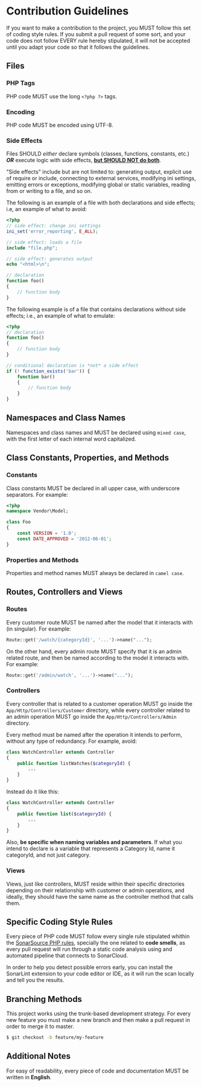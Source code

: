 # Contribution Guidelines

If you want to make a contribution to the project, 
you MUST follow this set of coding style rules.
If you submit a pull request of some sort, and your code does not
follow EVERY rule hereby stipulated, it will not be accepted
until you adapt your code so that it follows the guidelines.

## Files

### PHP Tags
PHP code MUST use the long `<?php ?>` tags.

### Encoding
PHP code MUST be encoded using UTF-8.

### Side Effects
Files SHOULD *either* declare symbols (classes, functions, constants,
etc.) ***OR*** execute logic with side effects, <ins>**but SHOULD NOT do both**</ins>.

"Side effects" include but are not limited to: generating output,
explicit use of require or include, connecting to external services,
modifying ini settings, emitting errors or exceptions, modifying global
or static variables, reading from or writing to a file, and so on.

The following is an example of a file with both declarations and side
effects; i.e, an example of what to avoid:

```php
<?php
// side effect: change ini settings
ini_set('error_reporting', E_ALL);

// side effect: loads a file
include "file.php";

// side effect: generates output
echo "<html>\n";

// declaration
function foo()
{
    // function body
}
```
The following example is of a file that contains declarations without
side effects; i.e., an example of what to emulate:
```php
<?php
// declaration
function foo()
{
    // function body
}

// conditional declaration is *not* a side effect
if (! function_exists('bar')) {
    function bar()
    {
        // function body
    }
}
```

## Namespaces and Class Names
Namespaces and class names and MUST be declared using `mixed case`, with
the first letter of each internal word capitalized.

## Class Constants, Properties, and Methods

### Constants 
Class constants MUST be declared in all upper case, with underscore
separators. For example:
```php
<?php
namespace Vendor\Model;

class Foo
{
    const VERSION = '1.0';
    const DATE_APPROVED = '2012-06-01';
}
```
### Properties and Methods
Properties and method names MUST always be declared in `camel case`.

## Routes, Controllers and Views

### Routes
Every customer route MUST be named after the model that it interacts
with (in singular). For example:
```php
Route::get('/watch/{categoryId}', '...')->name("...");
```
On the other hand, every admin route MUST specify that it is an admin
related route, and then be named according to the model it interacts
with. For example:
```php
Route::get('/admin/watch', '...')->name("...");
```

### Controllers
Every controller that is related to a customer operation MUST go inside
the `App/Http/Controllers/Customer` directory, while every controller
related to an admin operation MUST go inside the 
`App/Http/Controllers/Admin` directory.

Every method must be named after the operation it intends to
perform, without any type of redundancy. For example, avoid:
```php
class WatchController extends Controller
{
    public function listWatches($categoryId) {
        ...
    }
}
```
Instead do it like this:
```php
class WatchController extends Controller
{
    public function list($categoryId) {
        ...
    }
}
```
Also, **be specific when naming variables and parameters**. If what you
intend to declare is a variable that represents a Category Id, name
it categoryId, and not just category.

### Views
Views, just like controllers, MUST reside within their specific
directories depending on their relationship with customer or
admin operations, and ideally, they should have the same name as
the controller method that calls them.

## Specific Coding Style Rules
Every piece of PHP code MUST follow every single rule stipulated
whithin the [SonarSource PHP rules](https://rules.sonarsource.com/php),
specially the one related to **code smells**, as every pull request
will run through a static code analysis using and automated
pipeline that connects to SonarCloud.

In order to help you detect possible errors early, you can
install the SonarLint extension to your code editor or IDE, as
it will run the scan locally and tell you the results.

## Branching Methods
This project works using the trunk-based development strategy.
For every new feature you must make a new branch and then
make a pull request in order to merge it to master.
```bash
$ git checkout -b feature/my-feature
```

## Additional Notes
For easy of readability, every piece of code and documentation
MUST be written in **English**.
